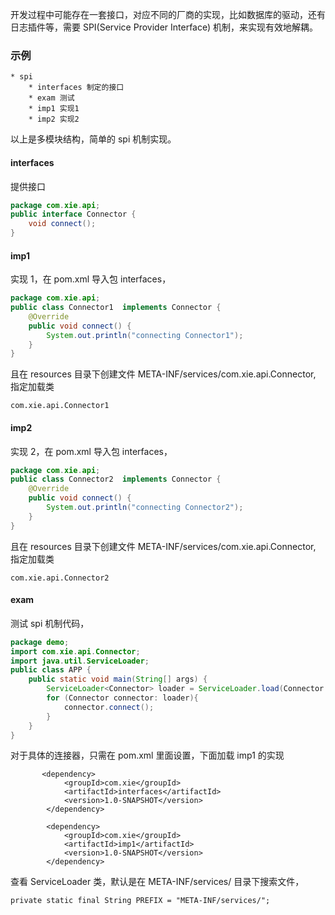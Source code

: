 
开发过程中可能存在一套接口，对应不同的厂商的实现，比如数据库的驱动，还有日志插件等，需要 SPI(Service Provider Interface) 机制，来实现有效地解耦。

### 示例
```
* spi
    * interfaces 制定的接口
    * exam 测试
    * imp1 实现1
    * imp2 实现2
```
以上是多模块结构，简单的 spi 机制实现。

#### interfaces 
提供接口
```java
package com.xie.api;
public interface Connector {
    void connect();
}
```

#### imp1
实现 1，在 pom.xml 导入包 interfaces，
```java
package com.xie.api;
public class Connector1  implements Connector {
    @Override
    public void connect() {
        System.out.println("connecting Connector1");
    }
}
```
且在 resources 目录下创建文件 META-INF/services/com.xie.api.Connector, 指定加载类
```
com.xie.api.Connector1
```

#### imp2
实现 2，在 pom.xml 导入包 interfaces，
```java
package com.xie.api;
public class Connector2  implements Connector {
    @Override
    public void connect() {
        System.out.println("connecting Connector2");
    }
}
```
且在 resources 目录下创建文件 META-INF/services/com.xie.api.Connector, 指定加载类
```
com.xie.api.Connector2
```

#### exam
测试 spi 机制代码，

```java
package demo;
import com.xie.api.Connector;
import java.util.ServiceLoader;
public class APP {
    public static void main(String[] args) {
        ServiceLoader<Connector> loader = ServiceLoader.load(Connector.class);
        for (Connector connector: loader){
            connector.connect();
        }
    }
}
```
对于具体的连接器，只需在 pom.xml 里面设置，下面加载 imp1 的实现
```maven
       <dependency>
            <groupId>com.xie</groupId>
            <artifactId>interfaces</artifactId>
            <version>1.0-SNAPSHOT</version>
        </dependency>

        <dependency>
            <groupId>com.xie</groupId>
            <artifactId>imp1</artifactId>
            <version>1.0-SNAPSHOT</version>
        </dependency>
```

查看 ServiceLoader 类，默认是在 META-INF/services/ 目录下搜索文件，
```
private static final String PREFIX = "META-INF/services/";
```